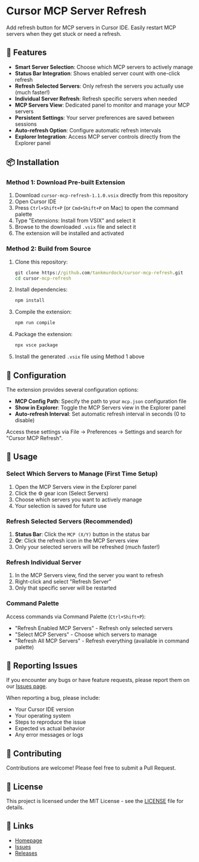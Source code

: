 # Cursor MCP Server Refresh

Add refresh button for MCP servers in Cursor IDE. Easily restart MCP servers when they get stuck or need a refresh.

## 🚀 Features

- **Smart Server Selection**: Choose which MCP servers to actively manage
- **Status Bar Integration**: Shows enabled server count with one-click refresh
- **Refresh Selected Servers**: Only refresh the servers you actually use (much faster!)
- **Individual Server Refresh**: Refresh specific servers when needed
- **MCP Servers View**: Dedicated panel to monitor and manage your MCP servers
- **Persistent Settings**: Your server preferences are saved between sessions
- **Auto-refresh Option**: Configure automatic refresh intervals
- **Explorer Integration**: Access MCP server controls directly from the Explorer panel

## 📦 Installation

### Method 1: Download Pre-built Extension

1. Download `cursor-mcp-refresh-1.1.0.vsix` directly from this repository
2. Open Cursor IDE
3. Press `Ctrl+Shift+P` (or `Cmd+Shift+P` on Mac) to open the command palette
4. Type "Extensions: Install from VSIX" and select it
5. Browse to the downloaded `.vsix` file and select it
6. The extension will be installed and activated

### Method 2: Build from Source

1. Clone this repository:

   ```cmd
   git clone https://github.com/tankmurdock/cursor-mcp-refresh.git
   cd cursor-mcp-refresh
   ```

2. Install dependencies:

   ```cmd
   npm install
   ```

3. Compile the extension:

   ```cmd
   npm run compile
   ```

4. Package the extension:

   ```cmd
   npx vsce package
   ```

5. Install the generated `.vsix` file using Method 1 above

## 🔧 Configuration

The extension provides several configuration options:

- **MCP Config Path**: Specify the path to your `mcp.json` configuration file
- **Show in Explorer**: Toggle the MCP Servers view in the Explorer panel
- **Auto-refresh Interval**: Set automatic refresh interval in seconds (0 to disable)

Access these settings via File → Preferences → Settings and search for "Cursor MCP Refresh".

## 🎯 Usage

### Select Which Servers to Manage (First Time Setup)

1. Open the MCP Servers view in the Explorer panel
2. Click the ⚙️ gear icon (Select Servers)
3. Choose which servers you want to actively manage
4. Your selection is saved for future use

### Refresh Selected Servers (Recommended)

1. **Status Bar**: Click the `MCP (X/Y)` button in the status bar
2. **Or**: Click the refresh icon in the MCP Servers view
3. Only your selected servers will be refreshed (much faster!)

### Refresh Individual Server

1. In the MCP Servers view, find the server you want to refresh
2. Right-click and select "Refresh Server"
3. Only that specific server will be restarted

### Command Palette

Access commands via Command Palette (`Ctrl+Shift+P`):

- "Refresh Enabled MCP Servers" - Refresh only selected servers
- "Select MCP Servers" - Choose which servers to manage
- "Refresh All MCP Servers" - Refresh everything (available in command palette)

## 🐛 Reporting Issues

If you encounter any bugs or have feature requests, please report them on our [Issues page](https://github.com/tankmurdock/cursor-mcp-refresh/issues).

When reporting a bug, please include:

- Your Cursor IDE version
- Your operating system
- Steps to reproduce the issue
- Expected vs actual behavior
- Any error messages or logs

## 🤝 Contributing

Contributions are welcome! Please feel free to submit a Pull Request.

## 📄 License

This project is licensed under the MIT License - see the [LICENSE](LICENSE) file for details.

## 🔗 Links

- [Homepage](https://github.com/tankmurdock/cursor-mcp-refresh)
- [Issues](https://github.com/tankmurdock/cursor-mcp-refresh/issues)
- [Releases](https://github.com/tankmurdock/cursor-mcp-refresh/releases)
